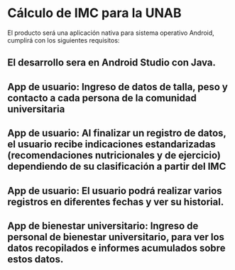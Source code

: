 # Cálculo de IMC para la UNAB

El producto será una aplicación nativa para sistema operativo Android, cumplirá con los siguientes requisitos:
  ## El desarrollo sera en Android Studio con Java.
  ## App de usuario: Ingreso de datos de talla, peso y contacto a cada persona de la comunidad universitaria
  ## App de usuario: Al finalizar un registro de datos, el usuario recibe indicaciones estandarizadas (recomendaciones nutricionales y de ejercicio) dependiendo de su                  clasificación a partir del IMC
  ## App de usuario: El usuario podrá realizar varios registros en diferentes fechas y ver su historial.
  ## App de bienestar universitario: Ingreso de personal de bienestar universitario, para ver los datos recopilados e informes acumulados sobre estos datos.
